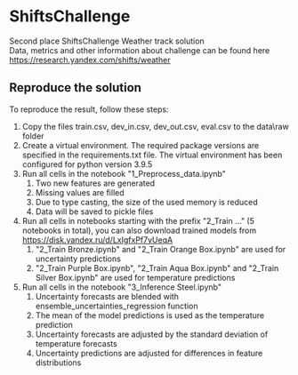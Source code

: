 # ShiftsChallenge
Second place ShiftsChallenge Weather track solution  
Data, metrics and other information about challenge can be found here https://research.yandex.com/shifts/weather

## Reproduce the solution
To reproduce the result, follow these steps:
1. Copy the files train.csv, dev_in.csv, dev_out.csv, eval.csv to the data\raw folder
2. Create a virtual environment. The required package versions are specified in the requirements.txt file. The virtual environment has been configured for python version 3.9.5
3. Run all cells in the notebook "1_Preprocess_data.ipynb"
   1. Two new features are generated 
   2. Missing values are filled
   3. Due to type casting, the size of the used memory is reduced
   4. Data will be saved to pickle files
4. Run all cells in notebooks starting with the prefix "2_Train ..." (5 notebooks in total), you can also download trained models from https://disk.yandex.ru/d/LxIgfxPf7yUeqA
   1. "2_Train Bronze.ipynb" and "2_Train Orange Box.ipynb" are used for uncertainty predictions
   2. "2_Train Purple Box.ipynb", "2_Train Aqua Box.ipynb" and "2_Train Silver Box.ipynb" are used for temperature predictions
5. Run all cells in the notebook "3_Inference Steel.ipynb"
   1. Uncertainty forecasts are blended with ensemble_uncertainties_regression function
   2. The mean of the model predictions is used as the temperature prediction
   3. Uncertainty forecasts are adjusted by the standard deviation of temperature forecasts
   4. Uncertainty predictions are adjusted for differences in feature distributions

